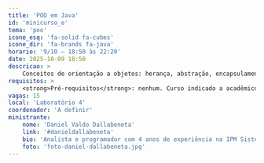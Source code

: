 ```yaml
---
title: 'POO em Java'
id: 'minicurso_e'
tema: 'poo'
icone_esq: 'fa-solid fa-cubes'
icone_dir: 'fa-brands fa-java'
horario: '9/10 – 18:50 às 22:20'
date: 2025-10-09 18:50
descricao: >
    Conceitos de orientação a objetos: herança, abstração, encapsulamento e polimorfismo. Aplicação de modelagem orientada a objetos em Java, com prática de código.
requisitos: >
    <strong>Pré-requisitos</strong>: nenhum. Curso indicado a acadêmicos de 1ª ou 2ª fase.
vagas: 15
local: 'Laboratório 4'
coordenador: 'A definir'
ministrante:
    nome: 'Daniel Valdo Dallabeneta'
    link: '#danieldallabeneta'
    bio: 'Analista e programador com 4 anos de experiência na IPM Sistemas. Finalista do curso de Engenharia de Software.'
    foto: 'foto-daniel-dallabeneta.jpg'
---
```

